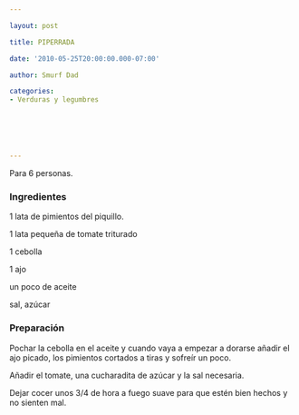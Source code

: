 ```yaml
---

layout: post

title: PIPERRADA

date: '2010-05-25T20:00:00.000-07:00'

author: Smurf Dad

categories:
- Verduras y legumbres






---
```


Para 6 personas.

<h3>Ingredientes</h3>

1 lata de pimientos del piquillo.

1 lata pequeña de tomate triturado

1 cebolla

1 ajo

un poco de aceite

sal, azúcar

<h3>Preparación</h3>

Pochar la cebolla en el aceite y cuando vaya a empezar a dorarse añadir el ajo picado, los pimientos cortados a tiras y sofreír un poco.

Añadir el tomate, una cucharadita de azúcar y la sal necesaria.

Dejar cocer unos 3/4 de hora a fuego suave para que estén bien hechos y no sienten mal.

